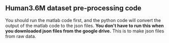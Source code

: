 ## Human3.6M dataset pre-processing code

You should run the matlab code first, and the python code will convert the output of the matlab code to the json files.
**You don't have to run this when you downloaded json files from the google drive.** This is to make json files from raw data.
